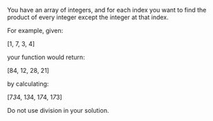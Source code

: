 You have an array of integers, and for each index you want to find the product of every integer except the integer at that index.

For example, given:

   [1, 7, 3, 4]

 your function would return:

   [84, 12, 28, 21]

 by calculating:

   [7*3*4, 1*3*4, 1*7*4, 1*7*3]

 Do not use division in your solution.
